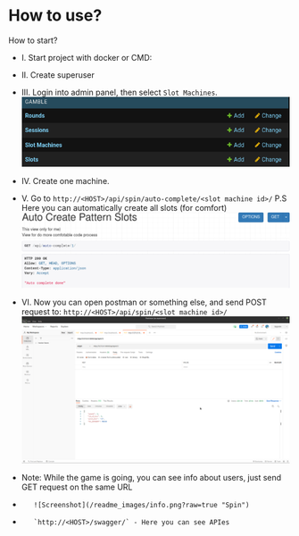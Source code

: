 # How to use?

How to start?
* I.   Start project with docker or CMD:
* II.  Create superuser 
* III. Login into admin panel, then select `Slot Machines`.
        ![Screenshot](/readme_images/slotmachine.png?raw=true "Admin")

* IV.  Create one machine.
* V.   Go to ```http://<HOST>/api/spin/auto-complete/<slot machine id>/```
          P.S Here you can automatically create all slots (for comfort)
          ![Screenshot](/readme_images/auto-complete.png?raw=true "Auto complete slots")

* VI.  Now you can open postman or something else, and send POST request to:
         `http://<HOST>/api/spin/<slot machine id>/`
         ![Screenshot](/readme_images/spin.png?raw=true "Spin")

* Note:  While the game is going, you can see info about users, just send GET request on the same URL
*        ![Screenshot](/readme_images/info.png?raw=true "Spin")
*        `http://<HOST>/swagger/` - Here you can see APIes